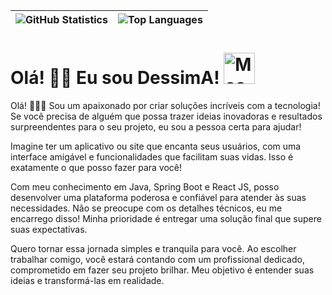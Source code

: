 
| ![GitHub Statistics](https://github-readme-stats.vercel.app/api?username=praveenscience&show_icons=true) | ![Top Languages](https://github-readme-stats.vercel.app/api/top-langs/?username=DessimA) |
| --- | --- |
# Olá! 👋🏻 Eu sou DessimA! <img src="https://i.imgur.com/veZrcC7.gif" alt="Meaow" width="50" />

Olá! 🙋🏻‍♂️ Sou um apaixonado por criar soluções incríveis com a tecnologia! Se você precisa de alguém que possa trazer ideias inovadoras e resultados surpreendentes para o seu projeto, eu sou a pessoa certa para ajudar!

Imagine ter um aplicativo ou site que encanta seus usuários, com uma interface amigável e funcionalidades que facilitam suas vidas. Isso é exatamente o que posso fazer para você!

Com meu conhecimento em Java, Spring Boot e React JS, posso desenvolver uma plataforma poderosa e confiável para atender às suas necessidades. Não se preocupe com os detalhes técnicos, eu me encarrego disso! Minha prioridade é entregar uma solução final que supere suas expectativas.

Quero tornar essa jornada simples e tranquila para você. Ao escolher trabalhar comigo, você estará contando com um profissional dedicado, comprometido em fazer seu projeto brilhar. Meu objetivo é entender suas ideias e transformá-las em realidade.


